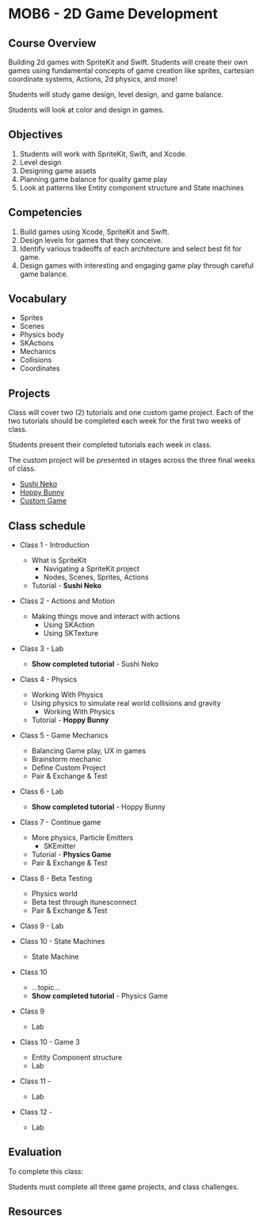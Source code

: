 # MOB6 - 2D Game Development

## Course Overview

Building 2d games with SpriteKit and Swift. Students will create their own games
using fundamental concepts of game creation like sprites, cartesian coordinate
systems, Actions, 2d physics, and more!

Students will study game design, level design, and game balance.

Students will look at color and design in games.

## Objectives

1. Students will work with SpriteKit, Swift, and Xcode.
1. Level design
1. Designing game assets
1. Planning game balance for quality game play
1. Look at patterns like Entity component structure and State machines

## Competencies

1. Build games using Xcode, SpriteKit and Swift.
1. Design levels for games that they conceive.
1. Identify various tradeoffs of each architecture and select best fit for game.
1. Design games with interesting and engaging game play through careful game balance.

## Vocabulary

- Sprites
- Scenes
- Physics body
- SKActions
- Mechanics
- Collisions
- Coordinates

## Projects

Class will cover two (2) tutorials and one custom game project. Each of the
two tutorials should be completed each week for the first two
weeks of class.

Students present their completed tutorials each week in class.

The custom project will be presented in stages across the three final weeks
of class.

- [Sushi Neko](https://www.makeschool.com/online-courses/tutorials/learn-to-clone-timberman-with-spritekit-and-swift-3/getting-started)
- [Hoppy Bunny](https://www.makeschool.com/online-courses/tutorials/build-hoppy-bunny-with-spritekit-in-swift/)
- [Custom Game](project-specifications)

## Class schedule

- Class 1 - Introduction
  - What is SpriteKit
    - Navigating a SpriteKit project
    - Nodes, Scenes, Sprites, Actions
  - Tutorial - **Sushi Neko**

- Class 2 - Actions and Motion
  - Making things move and interact with actions
    - Using SKAction
    - Using SKTexture

- Class 3 - Lab
  - **Show completed tutorial** - Sushi Neko

- Class 4 - Physics
  - Working With Physics
  - Using physics to simulate real world collisions and gravity
    - Working With Physics
  - Tutorial - **Hoppy Bunny**

- Class 5 - Game Mechanics
  - Balancing Game play, UX in games
  - Brainstorm mechanic
  - Define Custom Project
  - Pair & Exchange & Test

- Class 6 - Lab
  - **Show completed tutorial** - Hoppy Bunny

- Class 7 - Continue game
  - More physics, Particle Emitters
    - SKEmitter
  - Tutorial - **Physics Game**
  - Pair & Exchange & Test

- Class 8 - Beta Testing
  - Physics world
  - Beta test through itunesconnect
  - Pair & Exchange & Test

- Class 9 - Lab

- Class 10 - State Machines
  - State Machine

- Class 10
  - ...topic...
  - **Show completed tutorial** - Physics Game
- Class 9
  - Lab
- Class 10 - Game 3
  - Entity Component structure
  - Lab
- Class 11 -
  - Lab
- Class 12 -
  - Lab


## Evaluation

To complete this class:

Students must complete all three game projects, and class challenges.

## Resources
